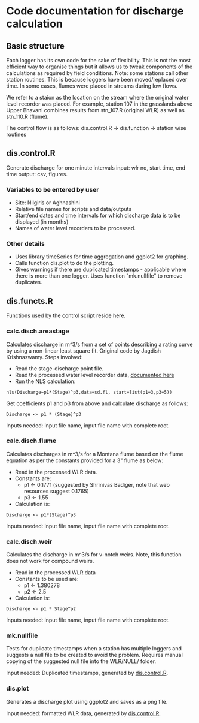 # Code documentation for discharge calculation

## Basic structure

Each logger has its own code for the sake of flexibility. This is not the most efficient way to organise things but it allows us to tweak components of the calculations as required by field conditions. Note: some stations call other station routines. This is because loggers have been moved/replaced over time. In some cases, flumes were placed in streams during low flows.

We refer to a staion as the location on the stream where the original water level recorder was placed. For example, station 107 in the grasslands above Upper Bhavani combines results from stn_107.R (original WLR) as well as stn_110.R (flume).

The control flow is as follows:
dis.control.R -> dis.function -> station wise routines

## dis.control.R

Generate discharge for one minute intervals input: wlr no, start time, end time output: csv, figures.

### Variables to be entered by user

* Site: Nilgiris or Aghnashini
* Relative file names for scripts and data/outputs
* Start/end dates and time intervals for which discharge data is to be displayed (in months)
* Names of water level recorders to be processed.

### Other details

* Uses library timeSeries for time aggregation and ggplot2 for graphing.
* Calls function dis.plot to do the plotting.
* Gives warnings if there are duplicated timestamps - applicable where there is more than one logger. Uses function "mk.nullfile" to remove duplicates.

## dis.functs.R

Functions used by the control script reside here.

### calc.disch.areastage

Calculates discharge in m^3/s from a set of points describing a rating curve by using a non-linear least square fit. Original code by Jagdish Krishnaswamy. Steps involved:

* Read the stage-discharge point file.
* Read the processed water level recorder data, [documented here](../WLR/README.md)
* Run the NLS calculation:

`nls(Discharge~p1*(Stage)^p3,data=sd.fl, start=list(p1=3,p3=5))`

Get coefficients p1 and p3 from above and calculate discharge as follows:

`Discharge <- p1 * (Stage)^p3`

Inputs needed: input file name, input file name with complete root.

### calc.disch.flume

Calculates discharges  in m^3/s for a Montana flume based on the flume equation as per the constants provided for a 3" flume as below:

* Read in the processed WLR data.
* Constants are:
  * p1 <- 0.1771 (suggested by Shrinivas Badiger, note that web resources suggest 0.1765)
  * p3 <- 1.55
* Calculation is:

`Discharge <- p1*(Stage)^p3`

Inputs needed: input file name, input file name with complete root.

### calc.disch.weir

Calculates the discharge in m^3/s for v-notch weirs. Note, this function does not work for compound weirs.

* Read in the processed WLR data
* Constants to be used are:
  * p1 <- 1.380278
  * p2 <- 2.5
* Calculation is:

`Discharge <- p1 * Stage^p2`

Inputs needed: input file name, input file name with complete root.

### mk.nullfile

Tests for duplicate timestamps when a station has multiple loggers and suggests a null file to be created to avoid the problem. Requires manual copying of the suggested null file into the WLR/NULL/ folder.

Input needed: Duplicated timestamps, generated by [dis.control.R](./dis.control.R).

### dis.plot

Generates a discharge plot using ggplot2 and saves as a png file.

Input needed: formatted WLR data, generated by [dis.control.R](./dis.control.R).
